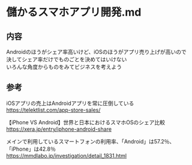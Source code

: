# 儲かるスマホアプリ開発.md

## 内容

Androidのほうがシェア率高いけど、iOSのほうがアプリ売り上げが高いので  
決してシェア率だけでものごとを決めてはいけない  
いろんな角度からものをみてビジネスを考えよう


## 参考

iOSアプリの売上はAndroidアプリを常に圧倒している  
https://telektlist.com/app-store-sales/  

【iPhone VS Android】世界と日本におけるスマホOSのシェア比較  
https://xera.jp/entry/iphone-android-share

メインで利用しているスマートフォンの利用率、「Android」は57.2％、「iPhone」は42.8％  
https://mmdlabo.jp/investigation/detail_1831.html
